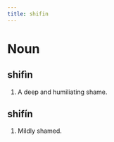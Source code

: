 ```yaml
---
title: shifin
---
```


# Noun

## shifìn

1. A deep and humiliating shame.


## shifín

1. Mildly shamed.
